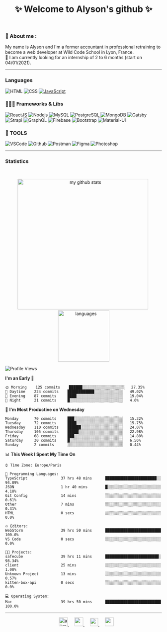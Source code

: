 <h1 align="center">
 ✨ Welcome to Alyson's github ✨
</h1>

<br/>

### 📖 About me :

My name is Alyson and I'm a former accountant in professional retraining to become a web developer at Wild Code School in Lyon, France. <br/>
🎯  I am currently looking for an internship of 2 to 6 months (start on 04/01/2021).

---

### Languages

![HTML](https://img.shields.io/badge/-HTML5-fff?&logo=HTML5)
![CSS](https://img.shields.io/badge/-CSS-fff?&logo=CSS3&logoColor=1572B6)
[![JavaScript](https://img.shields.io/badge/-JavaScript-fff?&logo=JavaScript&logoColor=ddc508)](https://github.com/alyson-b69?tab=repositories&q=&type=&language=javascript)



### 👩🏻‍💻 Frameworks & Libs

![ReactJS](https://img.shields.io/badge/-ReactJS-fff?&logo=React)
![Nodejs](https://img.shields.io/badge/-NodeJs-fff?&logo=node.js)
![MySQL](https://img.shields.io/badge/-MySQL-fff?&logo=MySQL)
![PostgreSQL](https://img.shields.io/badge/-PostgreSQL-fff?&logo=PostgreSQL&logoColor=336791)
![MongoDB](https://img.shields.io/badge/-MongoDB-fff?&logo=MongoDB)
![Gatsby](https://img.shields.io/badge/-Gatsby-fff?&logo=Gatsby&logoColor=8A2BE2)
![Strapi](https://img.shields.io/badge/-Strapi-fff?&logo=Strapi)
![GraphQL](https://img.shields.io/badge/-GraphQL-fff?&logo=GraphQL&logoColor=E10098)
![Firebase](https://img.shields.io/badge/-Firebase-fff?&logo=Firebase)
![Bootstrap](https://img.shields.io/badge/-Bootstrap-fff?&logo=Bootstrap&logoColor=563D7C)
![Material-UI](https://img.shields.io/badge/-MaterialUI-fff?&logo=Material-UI&logoColor=0081CB)

### 🔧 TOOLS

![VSCode](https://img.shields.io/badge/-VSCode-fff?&logo=Visual-studio-code&logoColor=007ACC)
![Github](https://img.shields.io/badge/-Github-fff?&logo=Github&logoColor=181717)
![Postman](https://img.shields.io/badge/-Postman-fff?&logo=Postman)
![Figma](https://img.shields.io/badge/-Figma-fff?&logo=Figma)
![Photoshop](https://img.shields.io/badge/-Photoshop-fff?&logo=Adobe-Photoshop&logoColor=31A8FF)

---

### Statistics

<br>

<p align="center">
<img src="https://github-readme-stats.vercel.app/api?username=alyson-b69&show_icons=true&theme=buefy" alt="my github stats" width="420"/>&nbsp;<img src="https://github-readme-stats.vercel.app/api/top-langs/?username=alyson-b69&layout=compact&theme=buefy" alt="languages" height="165">
</p>

<!--START_SECTION:waka-->
![Profile Views](http://img.shields.io/badge/Profile%20Views-2-blue)

**I'm an Early 🐤** 

```text
🌞 Morning    125 commits    ██████░░░░░░░░░░░░░░░░░░░   27.35% 
🌆 Daytime    224 commits    ████████████░░░░░░░░░░░░░   49.02% 
🌃 Evening    87 commits     ████░░░░░░░░░░░░░░░░░░░░░   19.04% 
🌙 Night      21 commits     █░░░░░░░░░░░░░░░░░░░░░░░░   4.6%

```
📅 **I'm Most Productive on Wednesday** 

```text
Monday       70 commits     ███░░░░░░░░░░░░░░░░░░░░░░   15.32% 
Tuesday      72 commits     ████░░░░░░░░░░░░░░░░░░░░░   15.75% 
Wednesday    110 commits    ██████░░░░░░░░░░░░░░░░░░░   24.07% 
Thursday     105 commits    █████░░░░░░░░░░░░░░░░░░░░   22.98% 
Friday       68 commits     ███░░░░░░░░░░░░░░░░░░░░░░   14.88% 
Saturday     30 commits     █░░░░░░░░░░░░░░░░░░░░░░░░   6.56% 
Sunday       2 commits      ░░░░░░░░░░░░░░░░░░░░░░░░░   0.44%

```


📊 **This Week I Spent My Time On** 

```text
⌚︎ Time Zone: Europe/Paris

💬 Programming Languages: 
TypeScript               37 hrs 48 mins      ███████████████████████░░   94.89% 
JSON                     1 hr 40 mins        █░░░░░░░░░░░░░░░░░░░░░░░░   4.18% 
Git Config               14 mins             ░░░░░░░░░░░░░░░░░░░░░░░░░   0.61% 
Other                    7 mins              ░░░░░░░░░░░░░░░░░░░░░░░░░   0.31% 
HTML                     0 secs              ░░░░░░░░░░░░░░░░░░░░░░░░░   0.0%

🔥 Editors: 
WebStorm                 39 hrs 50 mins      █████████████████████████   100.0% 
VS Code                  0 secs              ░░░░░░░░░░░░░░░░░░░░░░░░░   0.0%

🐱‍💻 Projects: 
safecube                 39 hrs 11 mins      ████████████████████████░   98.34% 
client                   25 mins             ░░░░░░░░░░░░░░░░░░░░░░░░░   1.08% 
Unknown Project          13 mins             ░░░░░░░░░░░░░░░░░░░░░░░░░   0.57% 
kitten-box-api           0 secs              ░░░░░░░░░░░░░░░░░░░░░░░░░   0.0%

💻 Operating System: 
Mac                      39 hrs 50 mins      █████████████████████████   100.0%

```


<!--END_SECTION:waka-->

---

<p align="center">
  &emsp;
 <a href= "https://codesandbox.io/u/alyson-b69" rel="nofollow" target="_blank">
  <img src="https://api.iconify.design/logos-codesandbox.svg" alt="alyson codesandbox" height="28px" width="28px" />
 </a> 
   &emsp;
  <a href="https://alyson-b.netlify.app" rel="nofollow" target="_blank">
    <img src="https://img.icons8.com/material/256/000000/globe--v1.png" width="28px"/>
  </a>
   &emsp;
  <a href="https://linkedin.com/in/alyson-bernabeu-08249a172" rel="nofollow" target="_blank" >
    <img src="https://img.icons8.com/ios-filled/256/000000/linkedin.svg" width="26px"/>
  </a>
  &emsp;
  <a href= "https://instagram.com/alyson.b69" rel="nofollow" target="_blank">
    <img src="https://img.icons8.com/ios-glyphs/256/000000/instagram-new.svg" width="28px"/>
  </a>
</p>
